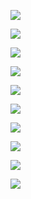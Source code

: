 ![](https://rvboards.org/rvboards/dasdu8syrbgvtzvhfj12f4d5/images_dir/1627369004/6.png)

![](https://rvboards.org/rvboards/dasdu8syrbgvtzvhfj12f4d5/images_dir/1627369013/7.png)

![](https://rvboards.org/rvboards/dasdu8syrbgvtzvhfj12f4d5/images_dir/1627369022/8.png)

![](https://rvboards.org/rvboards/dasdu8syrbgvtzvhfj12f4d5/images_dir/1627369032/9.png)

![](https://rvboards.org/rvboards/dasdu8syrbgvtzvhfj12f4d5/images_dir/1627369041/10.png)

![](https://rvboards.org/rvboards/dasdu8syrbgvtzvhfj12f4d5/images_dir/1627369050/11.png)

![](https://rvboards.org/rvboards/dasdu8syrbgvtzvhfj12f4d5/images_dir/1627369059/12.png)

![](https://rvboards.org/rvboards/dasdu8syrbgvtzvhfj12f4d5/images_dir/1627369075/13.png)

![](https://rvboards.org/rvboards/dasdu8syrbgvtzvhfj12f4d5/images_dir/1627369083/14.png)

![](https://rvboards.org/rvboards/dasdu8syrbgvtzvhfj12f4d5/images_dir/1627369090/15.png)
